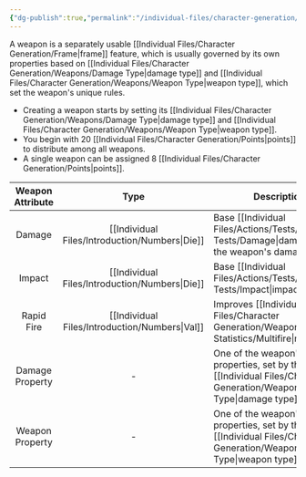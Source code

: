 ```yaml
---
{"dg-publish":true,"permalink":"/individual-files/character-generation/weapons/weapons/"}
---
```


A weapon is a separately usable [[Individual Files/Character Generation/Frame\|frame]] feature, which is usually governed by its own properties based on [[Individual Files/Character Generation/Weapons/Damage Type\|damage type]] and [[Individual Files/Character Generation/Weapons/Weapon Type\|weapon type]], which set the weapon's unique rules.
* Creating a weapon starts by setting its [[Individual Files/Character Generation/Weapons/Damage Type\|damage type]] and [[Individual Files/Character Generation/Weapons/Weapon Type\|weapon type]].
* You begin with 20 [[Individual Files/Character Generation/Points\|points]] to distribute among all weapons.
* A single weapon can be assigned 8 [[Individual Files/Character Generation/Points\|points]].


| Weapon Attribute |        Type         | Description                                                                            |
| :--------------: | :-----------------: | -------------------------------------------------------------------------------------- |
|      Damage      | [[Individual Files/Introduction/Numbers\|Die]] | Base [[Individual Files/Actions/Tests/Opposition Tests/Damage\|damage]] (of the weapon's damage type).                              |
|      Impact      | [[Individual Files/Introduction/Numbers\|Die]] | Base [[Individual Files/Actions/Tests/Opposition Tests/Impact\|impact]].                                                            |
|    Rapid Fire    | [[Individual Files/Introduction/Numbers\|Val]] | Improves [[Individual Files/Character Generation/Weapons/Weapon Statistics/Multifire\|multifire]].                                                  |
| Damage Property  |          -          | One of the weapon's two properties, set by the chosen [[Individual Files/Character Generation/Weapons/Damage Type\|damage type]]. |
| Weapon Property  |          -          | One of the weapon's two properties, set by the chosen [[Individual Files/Character Generation/Weapons/Weapon Type\|weapon type]]. |
